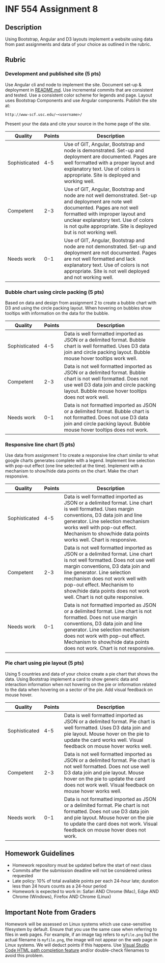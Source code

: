 # INF 554 Assignment 8

## Description

Using Bootstrap, Angular and D3 layouts implement a website using data from past assignments and data of your choice as outlined in the rubric.

## Rubric

### Development and published site (5 pts)

Use Angular cli and node to implement the site. Document set-up & deployment in [README.md](README.md). Use incremental commits that are consistent and tested. Use a consistent color scheme for legends and page. Layout uses Bootstrap Components and use Angular components. Publish the site at:

```url
http://www-scf.usc.edu/~<username>/
```

Present your the data and cite your source in the home page of the site.

| Quality       | Points | Description |
| ------------- | ------ | ----------- |
| Sophisticated | 4-5    | Use of GIT, Angular, Bootstrap and node is demonstrated. Set-up and deployment are documented. Pages are well formatted with a proper layout and explanatory text. Use of colors is appropriate. Site is deployed and working well.  |
| Competent     | 2-3    | Use of GIT, Angular, Bootstrap and node are not well demonstrated. Set-up and deployment are note well documented. Pages are not well formatted with improper layout and unclear explanatory text. Use of colors is not quite appropriate. Site is deployed but is not working well. |
| Needs work    | 0-1    | Use of GIT, Angular, Bootstrap and node are not demonstrated. Set-up and deployment are not documented. Pages are not well formatted and lack explanatory text. Use of colors is not appropriate. Site is not well deployed and not working well. |

### Bubble chart using circle packing (5 pts)

Based on data and design from assignment 2 to create a bubble chart with D3 and using the circle packing layout. When hovering on bubbles show tooltips with information on the data for the bubble.

| Quality       | Points | Description |
| ------------- | ------ | ----------- |
| Sophisticated | 4-5    | Data is well formatted imported as JSON or a delimited format. Bubble chart is well formatted.  Uses D3 data join and circle packing layout. Bubble mouse hover tooltips work well. |
| Competent     | 2-3    | Data is not well formatted imported as JSON or a delimited format. Bubble chart is not well formatted. Does not use well D3 data join and circle packing layout. Bubble mouse hover tooltips does not work well. |
| Needs work    | 0-1    | Data is not formatted imported as JSON or a delimited format. Bubble chart is not formatted. Does not use D3 data join and circle packing layout. Bubble mouse hover tooltips does not work. |

### Responsive line chart (5 pts)

Use data from assignment 1 to create a responsive line chart similar to what google charts generates complete with a legend. Implement line selection with pop-out effect (one line selected at the time). Implement with a mechanism to show/hide data points on the chart. Make the chart responsive.

| Quality       | Points | Description |
| ------------- | ------ | ----------- |
| Sophisticated | 4-5    | Data is well formatted imported as JSON or a delimited format. Line chart is well formatted.  Uses margin conventions, D3 data join and line generator. Line selection mechanism works well with pop-out effect. Mechanism to show/hide data points works well. Chart is responsive. |
| Competent     | 2-3    | Data is not well formatted imported as JSON or a delimited format. Line chart is not well formatted. Does not use well margin conventions, D3 data join and line generator. Line selection mechanism does not work well with pop-out effect. Mechanism to show/hide data points does not work well. Chart is not quite responsive. |
| Needs work    | 0-1    | Data is not formatted imported as JSON or a delimited format. Line chart is not formatted. Does not use margin conventions, D3 data join and line generator. Line selection mechanism does not work with pop-out effect. Mechanism to show/hide data points does not work. Chart is not responsive. |

### Pie chart using pie layout (5 pts)

Using 5 countries and data of your choice create a pie chart that shows the data. Using Bootstrap implement a card to show generic data and interaction information when not hovering on the pie or information related to the data when hovering on a sector of the pie. Add visual feedback on mouse hover.

| Quality       | Points | Description |
| ------------- | ------ | ----------- |
| Sophisticated | 4-5    | Data is well formatted imported as JSON or a delimited format. Pie chart is well formatted.  Uses D3 data join and pie layout. Mouse hover on the pie to update the card works well. Visual feedback on mouse hover works well. |
| Competent     | 2-3    | Data is not well formatted imported as JSON or a delimited format. Pie chart is not well formatted.  Does not use well D3 data join and pie layout. Mouse hover on the pie to update the card does not work well. Visual feedback on mouse hover works well. |
| Needs work    | 0-1    | Data is not formatted imported as JSON or a delimited format. Pie chart is not formatted.  Does not use D3 data join and pie layout. Mouse hover on the pie to update the card does not work. Visual feedback on mouse hover does not work. |

## Homework Guidelines

- Homework repository must be updated before the start of next class
- Commits after the submission deadline will not be considered unless requested
- Late policy: 10% of total available points per each 24-hour late; duration less than 24 hours counts as a 24-hour period
- Homework is expected to work in: Safari AND Chrome (Mac), Edge AND Chrome (Windows), Firefox AND Chrome (Linux)

## Important Note from Graders

Homework will be assessed on Linux systems which use case-sensitive filesystem by default. Ensure that you use the same case when referring to files in web pages. For example, if an image tag refers to `myFile.png` but the actual filename is `myfile.png`, the image will not appear on the web page in Linux systems. We will deduct points if this happens. Use [Visual Studio Code HTML path completion feature](https://code.visualstudio.com/updates/v1_21#_html-path-completion) and/or double-check filenames to avoid this problem.

